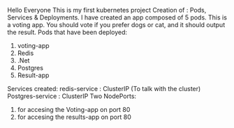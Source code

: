 Hello Everyone
This is my first kubernetes project
Creation of :
Pods, Services & Deployments.
I have created an app composed of 5 pods.
This is a voting app. 
You should vote if you prefer dogs or cat, and it should output the result.
Pods that have been deployed:
1. voting-app
2. Redis
3. .Net
4. Postgres
5. Result-app

Services created:
redis-service : ClusterIP (To talk with the cluster)
Postgres-service : ClusterIP
Two NodePorts:
1. for accesing the Voting-app on port 80
2. for accesing the results-app on port 80
